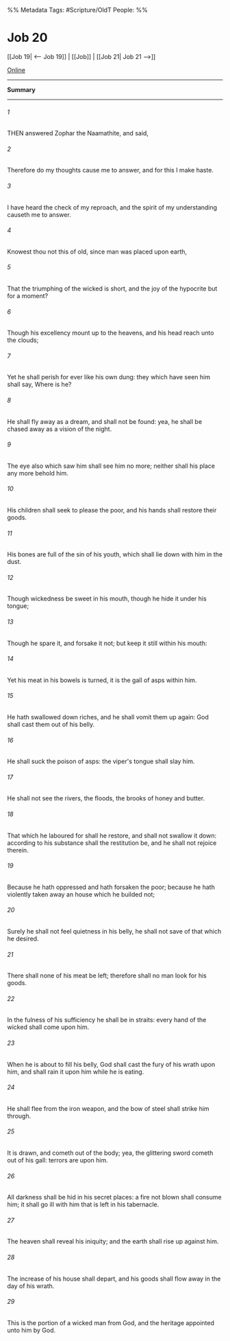 

%% Metadata
Tags: #Scripture/OldT
People: 
%%
# Job 20
[[Job 19| <-- Job 19]] | [[Job]] | [[Job 21| Job 21 -->]]

[Online](https://churchofjesuschrist.org/study/scriptures/ot/job/20?lang=eng)

---
__Summary__



---

###### 1
THEN answered Zophar the Naamathite, and said,
###### 2
Therefore do my thoughts cause me to answer, and for this I make haste.
###### 3
I have heard the check of my reproach, and the spirit of my understanding causeth me to answer.
###### 4
Knowest thou not this of old, since man was placed upon earth,
###### 5
That the triumphing of the wicked is short, and the joy of the hypocrite but for a moment?
###### 6
Though his excellency mount up to the heavens, and his head reach unto the clouds;
###### 7
Yet he shall perish for ever like his own dung: they which have seen him shall say, Where is he?
###### 8
He shall fly away as a dream, and shall not be found: yea, he shall be chased away as a vision of the night.
###### 9
The eye also which saw him shall see him no more; neither shall his place any more behold him.
###### 10
His children shall seek to please the poor, and his hands shall restore their goods.
###### 11
His bones are full of the sin of his youth, which shall lie down with him in the dust.
###### 12
Though wickedness be sweet in his mouth, though he hide it under his tongue;
###### 13
Though he spare it, and forsake it not; but keep it still within his mouth:
###### 14
Yet his meat in his bowels is turned, it is the gall of asps within him.
###### 15
He hath swallowed down riches, and he shall vomit them up again: God shall cast them out of his belly.
###### 16
He shall suck the poison of asps: the viper's tongue shall slay him.
###### 17
He shall not see the rivers, the floods, the brooks of honey and butter.
###### 18
That which he laboured for shall he restore, and shall not swallow it down: according to his substance shall the restitution be, and he shall not rejoice therein.
###### 19
Because he hath oppressed and hath forsaken the poor; because he hath violently taken away an house which he builded not;
###### 20
Surely he shall not feel quietness in his belly, he shall not save of that which he desired.
###### 21
There shall none of his meat be left; therefore shall no man look for his goods.
###### 22
In the fulness of his sufficiency he shall be in straits: every hand of the wicked shall come upon him.
###### 23
When he is about to fill his belly, God shall cast the fury of his wrath upon him, and shall rain it upon him while he is eating.
###### 24
He shall flee from the iron weapon, and the bow of steel shall strike him through.
###### 25
It is drawn, and cometh out of the body; yea, the glittering sword cometh out of his gall: terrors are upon him.
###### 26
All darkness shall be hid in his secret places: a fire not blown shall consume him; it shall go ill with him that is left in his tabernacle.
###### 27
The heaven shall reveal his iniquity; and the earth shall rise up against him.
###### 28
The increase of his house shall depart, and his goods shall flow away in the day of his wrath.
###### 29
This is the portion of a wicked man from God, and the heritage appointed unto him by God.



